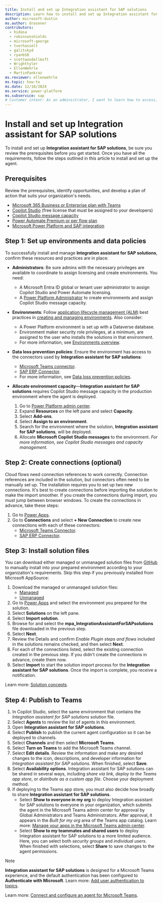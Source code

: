 ```yaml
---
title: Install and set up Integration assistant for SAP solutions
description: Learn how to install and set up Integration assistant for SAP solutions so you can translate business-oriented goals into actionable SAP NetWeaver tasks.
author: microsoft-dustin
ms.author: drasener
contributors:
  - hidasa
  - robinsonshields
  - microsoft-george
  - tverhasselt
  - galitskyd
  - ryanb58
  - scottwoodallmsft
  - Wrighttyler
  - EllenWehrle
  - MartinPankraz
ms.reviewer: ellenwehrle
ms.topic: how-to
ms.date: 12/18/2024
ms.service: power-platform
ms.subservice: sap
# Customer intent: As an administrator, I want to learn how to access, install, and set up the Integration assistant for SAP solutions.
---
```


# Install and set up Integration assistant for SAP solutions

To install and set up **Integration assistant for SAP solutions**, be sure you review the prerequisites before you get started. Once you have all the requirements, follow the steps outlined in this article to install and set up the agent.

## Prerequisites

Review the prerequisites, identify opportunities, and develop a plan of action that suits your organization's needs.

- [Microsoft 365 Business or Enterprise plan with Teams](/office365/servicedescriptions/teams-service-description)
- [Copilot Studio](/microsoft-copilot-studio/requirements-licensing-subscriptions) (free license that must be assigned to your developers)
- [Copilot Studio message capacity](/microsoft-copilot-studio/requirements-messages-management)
- [Power Automate Premium or per flow plan](/power-platform/admin/power-automate-licensing/types?tabs=power-automate-premium%2Cpower-automate-process%2Cconnector-types)
- [Microsoft Power Platform and SAP integration](/power-platform/sap/connect/connect-power-platform-and-sap)

## Step 1: Set up environments and data policies

To successfully install and manage **Integration assistant for SAP solutions**, confirm these resources and practices are in place:

- **Administrators**: Be sure admins with the necessary privileges are available to coordinate to assign licensing and create environments. You need:
  - A Microsoft Entra ID global or tenant user administrator to assign Copilot Studio and Power Automate licensing.
  - A [Power Platform Administrator](/power-platform/admin) to create environments and assign Copilot Studio message capacity.
- **Environments**: Follow [application lifecycle management (ALM)](/power-platform/alm) best practices in [creating and managing environments](/power-platform/admin/create-environment). Also consider:
  - A Power Platform environment is set up with a Dataverse database.
  - Environment maker security role privileges, at a minimum, are assigned to the user who installs the solutions in that environment.
  - For more information, see [Environments overview](/power-platform/admin/environments-overview).
- **Data loss prevention policies**: Ensure the environment has access to the connectors used by **Integration assistant for SAP solutions**:
  - [Microsoft Teams connector](/connectors/teams/).
  - [SAP ERP Connector](/connectors/saperp/).
  - For more information, see [Data loss prevention policies](/power-platform/admin/wp-data-loss-prevention).
- **Allocate environment capacity**—**Integration assistant for SAP solutions** requires Copilot Studio message capacity in the production environment where the agent is deployed.

    1. Go to [Power Platform admin center](https://admin.powerplatform.microsoft.com/).
    1. Expand **Resources** on the left pane and select **Capacity**.
    1. Select **Add-ons**.
    1. Select **Assign to an environment**.
    1. Search for the environment where the solution, **Integration assistant for SAP solutions**, will be deployed.
    1. Allocate **Microsoft Copilot Studio messages** to the environment.
        _For more information, see Copilot Studio messages and capacity management._

## Step 2: Create connections (optional)

Cloud flows need connection references to work correctly. Connection references are included in the solution, but connectors often need to be manually set up.
The installation requires you to set up two new connections. It's best to create connections before importing the solution to make the import smoother. If you create the connections during import, you must jump between browser windows.
To create the connections in advance, take these steps:

1. Go to [Power Apps](https://make.powerapps.com/).
1. Go to **Connections** and select **+ New Connection** to create new connections with each of these connectors:
    - [Microsoft Teams Connector](/connectors/teams/).
    - [SAP ERP Connector](/connectors/saperp/).

## Step 3: Install solution files

You can download either managed or unmanaged solution files from [GitHub](https://aka.ms/agents/integration-assistant-for-sap/github) to manually install into your prepared environment according to your organization's requirements. Skip this step if you previously installed from Microsoft AppSource:

1. Download the managed or unmanaged solution files:
    - [Managed](https://aka.ms/agents/integration-assistant-for-sap/managed)
    - [Unmanaged](https://aka.ms/agents/integration-assistant-for-sap/unmanaged)
1. Go to [Power Apps](https://make.powerapps.com/) and select the environment you prepared for the solution.
1. Select **Solutions** on the left pane.
1. Select **Import solution**.
1. Browse for and select the **mpa_IntegrationAssistantForSAPsolutions** file downloaded in the previous step.
1. Select **Next**.
1. Review the Details and confirm _Enable Plugin steps and flows_ included in the solutions remains checked, and then select **Next**.
1. For each of the connections listed, select the existing connection created in the previous step. If you didn't create the connections in advance, create them now.
1. Select **Import** to start the solution import process for the **Integration assistant for SAP solutions**. Once the import is complete, you receive a notification.

Learn more: [Solution concepts](/power-platform/alm/solution-concepts-alm).

## Step 4: Publish to Teams

1. In Copilot Studio, select the same environment that contains the _Integration assistant for SAP solutions_ solution file.
1. Select **Agents** to review the list of agents in this environment.
1. Open ****Integration assistant for SAP solutions****.
1. Select **Publish** to publish the current agent configuration so it can be deployed to channels.
1. Select **Channels** and then select **Microsoft Teams**.
1. Select **Turn on Teams** to add the Microsoft Teams channel.
1. Select **Edit details**. Review the information and make any desired changes to the icon, descriptions, and developer information for _Integration assistant for SAP solutions_. When finished, select **Save**.
1. Select **Availability options**. Integration assistant for SAP solutions can be shared in several ways, including _share via link_, _deploy to the Teams app store_, or _distribute as a custom app file_. Choose your deployment method.
1. If deploying to the Teams app store, you must also decide how broadly to share **Integration assistant for SAP solutions**.
    - Select **Show to everyone in my org** to deploy Integration assistant for SAP solutions to everyone in your organization, which submits the agent in the Microsoft Teams admin center for approval by Global Administrators and Teams Administrators. After approval, it appears in the _Built for my org_ area of the Teams app catalog. Learn more: [Manage your apps in the Microsoft Teams admin center](/microsoftteams/manage-apps).
    - Select **Show to my teammates and shared users** to deploy Integration assistant for SAP solutions to a more limited audience. Here, you can select both _security groups_ and _individual users_. When finished with selections, select **Share** to save changes to the agent permissions.

> [!NOTE]
> **Integration assistant for SAP solutions** is designed for a Microsoft Teams experience, and the default authentication has been configured to **Authenticate with Microsoft**. Learn more: [Add user authentication to topics](/microsoft-copilot-studio/advanced-end-user-authentication).

Learn more: [Connect and configure an agent for Microsoft Teams](/microsoft-copilot-studio/publication-add-bot-to-microsoft-teams).
